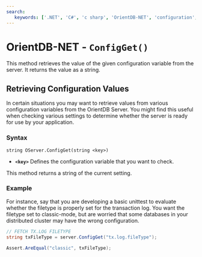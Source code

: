 ```yaml
---
search:
   keywords: ['.NET', 'C#', 'c sharp', 'OrientDB-NET', 'configuration', 'config get', 'ConfigGet']
---
```


# OrientDB-NET - `ConfigGet()`

This method retrieves the value of the given configuration variable from the server.  It returns the value as a string.

## Retrieving Configuration Values

In certain situations you may want to retrieve values from various configuration variables from the OrientDB Server.  You might find this useful when checking various settings to determine whether the server is ready for use by your application.

### Syntax

```
string OServer.ConfigGet(string <key>)
```

- **`<key>`** Defines the configuration variable that you want to check.

This method returns a string of the current setting.

### Example

For instance, say that you are developing a basic unittest to evaluate whether the filetype is properly set for the transaction log.  You want the filetype set to classic-mode, but are worried that some databases in your distributed cluster may have the wrong configuration.

```csharp
// FETCH TX.LOG FILETYPE
string txFileType = server.ConfigGet("tx.log.fileType"); 

Assert.AreEqual("classic", txFileType);
```
